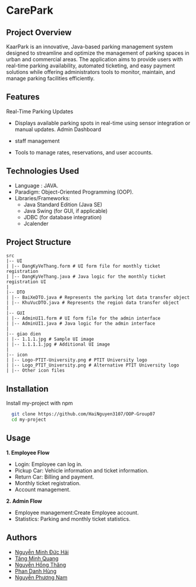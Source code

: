 
# CarePark








## Project Overview
KaarPark is an innovative, Java-based parking management system designed to streamline and optimize the management of parking spaces in urban and commercial areas. The application aims to provide users with real-time parking availability, automated ticketing, and easy payment solutions while offering administrators tools to monitor, maintain, and manage parking facilities efficiently.
## Features

Real-Time Parking Updates

- Displays available parking spots in real-time using sensor integration or manual updates.
Admin Dashboard

- staff management
- Tools to manage rates, reservations, and user accounts.



## Technologies Used

- Language : JAVA.
- Paradigm: Object-Oriented Programming (OOP).
- Libraries/Frameworks:
    - Java Standard Edition (Java SE)
    - Java Swing (for GUI, if applicable)
    - JDBC (for database integration)
    - Jcalender
## Project Structure

```
src
|-- UI
| |-- DangKyVeThang.form # UI form file for monthly ticket registration
| |-- DangKyVeThang.java # Java logic for the monthly ticket registration UI
|
|-- DTO
| |-- BaiXeDTO.java # Represents the parking lot data transfer object
| |-- KhuVucDTO.java # Represents the region data transfer object
|
|-- GUI
| |-- AdminUI1.form # UI form file for the admin interface
| |-- AdminUI1.java # Java logic for the admin interface
|
|-- giao dien
| |-- 1.1.1.jpg # Sample UI image
| |-- 1.1.1.1.jpg # Additional UI image
|
|-- icon
| |-- Logo-PTIT-University.png # PTIT University logo
| |-- Logo_PTIT_University.png # Alternative PTIT University logo
| |-- Other icon files
```
## Installation

Install my-project with npm

```bash
  git clone https://github.com/HaiNguyen3107/OOP-Group07
  cd my-project
```
    
## Usage

**1. Employee Flow**
    
- Login: Employee can log in. 
- Pickup Car: Vehicle information and ticket information.
- Return Car: Billing and payment.
- Monthly ticket registration.
- Account management.

**2. Admin Flow**
- Employee management:Create Employee account.
- Statistics: Parking and monthly ticket statistics.


## Authors

- [Nguyễn Minh Đức Hải](https://github.com/HaiNguyen3107)
- [Tăng Minh Quang](https://github.com/whyalwaysme2x)
- [Nguyễn Hồng Thăng](https://github.com/Thang7804)
- [Phan Danh Hùng](https://github.com/songkang04)
- [Nguyễn Phương Nam](https://github.com/HaiNguyen3107)

